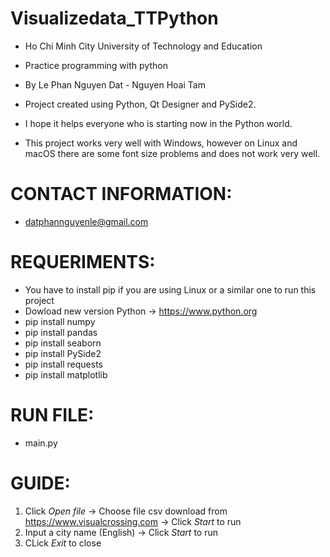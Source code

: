# Visualizedata_TTPython
* Ho Chi Minh City University of Technology and Education
* Practice programming with python
* By Le Phan Nguyen Dat - Nguyen Hoai Tam

* Project created using Python, Qt Designer and PySide2.
* I hope it helps everyone who is starting now in the Python world.
* This project works very well with Windows, however on Linux and macOS there are some font size problems and does not work very well.

# CONTACT INFORMATION:
* datphannguyenle@gmail.com

# REQUERIMENTS:
* You have to install pip if you are using Linux or a similar one to run this project
* Dowload new version Python -> https://www.python.org
* pip install numpy
* pip install pandas
* pip install seaborn
* pip install PySide2
* pip install requests
* pip install matplotlib

# RUN FILE:
* main.py

# GUIDE:
1. Click _Open file_ -> Choose file csv download from https://www.visualcrossing.com -> Click _Start_ to run
2. Input a city name (English) -> Click _Start_ to run
3. CLick _Exit_ to close

